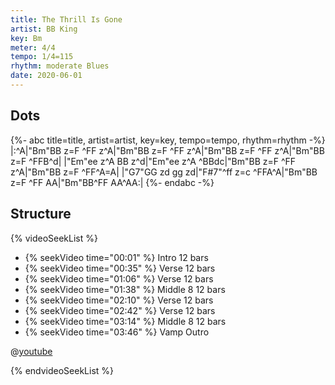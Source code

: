 ```yaml
---
title: The Thrill Is Gone
artist: BB King
key: Bm
meter: 4/4
tempo: 1/4=115
rhythm: moderate Blues
date: 2020-06-01
---
```


## Dots

<!-- prettier-ignore -->
{%- abc title=title, artist=artist, key=key, tempo=tempo, rhythm=rhythm -%}
|:^A|"Bm"BB z=F ^FF z^A|"Bm"BB z=F ^FF z^A|"Bm"BB z=F ^FF z^A|"Bm"BB z=F ^FFB^d|
|"Em"ee z^A BB z^d|"Em"ee z^A ^BBdc|"Bm"BB z=F ^FF z^A|"Bm"BB z=F ^FF^A=A|
|"G7"GG zd gg zd|"F#7"^ff z=c ^FFA^A|"Bm"BB z=F ^FF AA|"Bm"BB^FF AA^AA:|
{%- endabc -%}

## Structure

{% videoSeekList %}

- {% seekVideo time="00:01" %} Intro 12 bars
- {% seekVideo time="00:35" %} Verse 12 bars
- {% seekVideo time="01:06" %} Verse 12 bars
- {% seekVideo time="01:38" %} Middle 8 12 bars
- {% seekVideo time="02:10" %} Verse 12 bars
- {% seekVideo time="02:42" %} Verse 12 bars
- {% seekVideo time="03:14" %} Middle 8 12 bars
- {% seekVideo time="03:46" %} Vamp Outro

@[youtube](oica5jG7FpU)

{% endvideoSeekList %}
